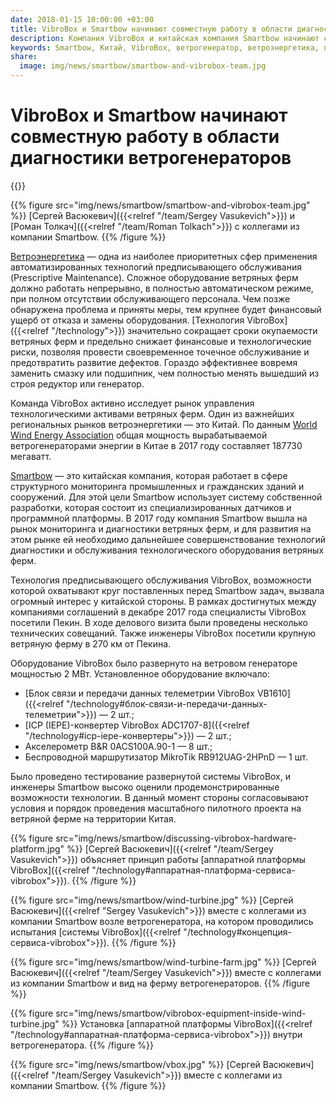 ```yaml
---
date: 2018-01-15 10:00:00 +03:00
title: VibroBox и Smartbow начинают совместную работу в области диагностики ветрогенераторов
description: Компания VibroBox и китайская компания Smartbow начинают совместную работу в области диагностики ветрогенераторов.
keywords: Smartbow, Китай, VibroBox, ветрогенератор, ветроэнергетика, предписывающее, обслуживание, отчет, тест, вибрация, диагностика, сотрудничество, электроэнергия, 2025
share:
  image: img/news/smartbow/smartbow-and-vibrobox-team.jpg
---
```

# VibroBox и Smartbow начинают совместную работу в области диагностики ветрогенераторов

{{<date>}}

{{% figure src="img/news/smartbow/smartbow-and-vibrobox-team.jpg" %}}
[Сергей Васюкевич]({{<relref "/team/Sergey Vasukevich">}}) и [Роман Толкач]({{<relref "/team/Roman Tolkach">}}) с коллегами из компании Smartbow.
{{% /figure %}}

[Ветроэнергетика](https://ru.wikipedia.org/wiki/Ветроэнергетика) — одна из наиболее приоритетных сфер применения автоматизированных технологий предписывающего обслуживания (Prescriptive Maintenance). Сложное оборудование ветряных ферм должно работать непрерывно, в полностью автоматическом режиме, при полном отсутствии обслуживающего персонала. Чем позже обнаружена проблема и приняты меры, тем крупнее будет финансовый ущерб от отказа и замены оборудования. [Технология VibroBox]({{<relref "/technology">}}) значительно сокращает сроки окупаемости ветряных ферм и предельно снижает финансовые и технологические риски, позволяя провести своевременное точечное обслуживание и предотвратить развитие дефектов. Гораздо эффективнее вовремя заменить смазку или подшипник, чем полностью менять вышедший из строя редуктор или генератор.

Команда VibroBox активно исследует рынок управления технологическими активами ветряных ферм. Один из важнейших региональных рынков ветроэнергетики — это Китай. По данным [World Wind Energy Association](http://www.wwindea.org/2017-statistics/) общая мощность вырабатываемой ветрогенераторами энергии в Китае в 2017 году составляет 187730 мегаватт.

[Smartbow](http://www.smartbow.net/) — это китайская компания, которая работает в сфере структурного мониторинга промышленных и гражданских зданий и сооружений. Для этой цели Smartbow использует систему собственной разработки, которая состоит из специализированных датчиков и программной платформы. В 2017 году компания Smartbow вышла на рынок мониторинга и диагностики ветряных ферм, и для развития на этом рынке ей необходимо дальнейшее совершенствование технологий диагностики и обслуживания технологического оборудования ветряных ферм.

Технология предписывающего обслуживания VibroBox, возможности которой охватывают круг поставленных перед Smartbow задач, вызвала огромный интерес у китайской стороны. В рамках достигнутых между компаниями соглашений в декабре 2017 года специалисты VibroBox посетили Пекин. В ходе делового визита были проведены несколько технических совещаний. Также инженеры VibroBox посетили крупную ветряную ферму в 270 км от Пекина.

Оборудование VibroBox было развернуто на ветровом генераторе мощностью 2 МВт. Установленное оборудование включало:

* [Блок связи и передачи данных телеметрии VibroBox VB1610]({{<relref "/technology#блок-связи-и-передачи-данных-телеметрии">}}) — 2 шт.;
* [ICP (IEPE)-конвертер VibroBox ADC1707-8]({{<relref "/technology#icp-iepe-конвертеры">}}) — 2 шт.;
* Акселерометр B&R 0ACS100A.90-1 — 8 шт.;
* Беспроводной маршрутизатор MikroTik RB912UAG-2HPnD — 1 шт.

Было проведено тестирование развернутой системы VibroBox, и инженеры Smartbow высоко оценили продемонстрированные возможности технологии. В данный момент стороны согласовывают условия и порядок проведения масштабного пилотного проекта на ветряной ферме на территории Китая.

{{% figure src="img/news/smartbow/discussing-vibrobox-hardware-platform.jpg" %}}
[Сергей Васюкевич]({{<relref "/team/Sergey Vasukevich">}}) объясняет принцип работы [аппаратной платформы VibroBox]({{<relref "/technology#аппаратная-платформа-сервиса-vibrobox">}}).
{{% /figure %}}

{{% figure src="img/news/smartbow/wind-turbine.jpg" %}}
[Сергей Васюкевич]({{<relref "Sergey Vasukevich">}}) вместе с коллегами из компании Smartbow возле ветрогенератора, на котором проводились испытания [системы VibroBox]({{<relref "/technology#концепция-сервиса-vibrobox">}}).
{{% /figure %}}

{{% figure src="img/news/smartbow/wind-turbine-farm.jpg" %}}
[Сергей Васюкевич]({{<relref "/team/Sergey Vasukevich">}}) вместе с коллегами из компании Smartbow и вид на ферму ветрогенераторов.
{{% /figure %}}

{{% figure src="img/news/smartbow/vibrobox-equipment-inside-wind-turbine.jpg" %}}
Установка [аппаратной платформы VibroBox]({{<relref "/technology#аппаратная-платформа-сервиса-vibrobox">}}) внутри ветрогенератора.
{{% /figure %}}

{{% figure src="img/news/smartbow/vbox.jpg" %}}
[Сергей Васюкевич]({{<relref "/team/Sergey Vasukevich">}}) вместе с коллегами из компании Smartbow.
{{% /figure %}}
